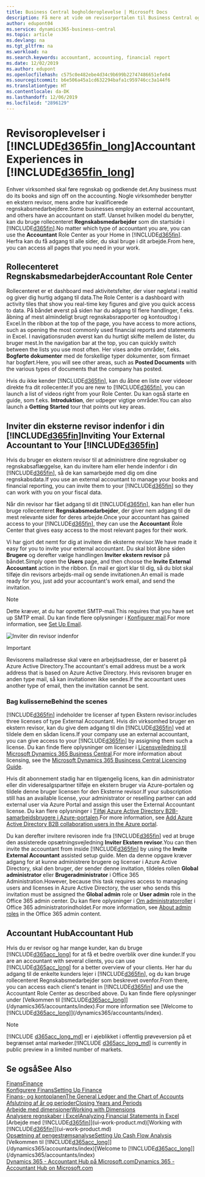 ```yaml
---
title: Business Central bogholderoplevelse | Microsoft Docs
description: Få mere at vide om revisorportalen til Business Central og rollecenteret Regnskabsmedarbejder, der understøtter interne og eksterne revisorer i kundevirksomheden.
author: edupont04
ms.service: dynamics365-business-central
ms.topic: article
ms.devlang: na
ms.tgt_pltfrm: na
ms.workload: na
ms.search.keywords: accountant, accounting, financial report
ms.date: 12/02/2019
ms.author: edupont
ms.openlocfilehash: c575c0e482ebe4d34c9b699b22747486651efe04
ms.sourcegitcommit: b6e506a45a1cd632294bafa1c959746cc3a144f6
ms.translationtype: HT
ms.contentlocale: da-DK
ms.lasthandoff: 12/06/2019
ms.locfileid: "2896129"
---
```

# <a name="accountant-experiences-in-included365fin_longincludesd365fin_long_mdmd"></a><span data-ttu-id="cd695-103">Revisoroplevelser i [!INCLUDE[d365fin_long](includes/d365fin_long_md.md)]</span><span class="sxs-lookup"><span data-stu-id="cd695-103">Accountant Experiences in [!INCLUDE[d365fin_long](includes/d365fin_long_md.md)]</span></span>
<span data-ttu-id="cd695-104">Enhver virksomhed skal føre regnskab og godkende det.</span><span class="sxs-lookup"><span data-stu-id="cd695-104">Any business must do its books and sign off on the accounting.</span></span> <span data-ttu-id="cd695-105">Nogle virksomheder benytter en ekstern revisor, mens andre har kvalificerede regnskabsmedarbejdere.</span><span class="sxs-lookup"><span data-stu-id="cd695-105">Some businesses employ an external accountant, and others have an accountant on staff.</span></span> <span data-ttu-id="cd695-106">Uanset hvilken model du benytter, kan du bruge rollecenteret **Regnskabsmedarbejder** som din startside i [!INCLUDE[d365fin](includes/d365fin_md.md)].</span><span class="sxs-lookup"><span data-stu-id="cd695-106">No matter which type of accountant you are, you can use the **Accountant** Role Center as your Home in [!INCLUDE[d365fin](includes/d365fin_md.md)].</span></span> <span data-ttu-id="cd695-107">Herfra kan du få adgang til alle sider, du skal bruge i dit arbejde.</span><span class="sxs-lookup"><span data-stu-id="cd695-107">From here, you can access all pages that you need in your work.</span></span>  

## <a name="accountant-role-center"></a><span data-ttu-id="cd695-108">Rollecenteret Regnskabsmedarbejder</span><span class="sxs-lookup"><span data-stu-id="cd695-108">Accountant Role Center</span></span>
<span data-ttu-id="cd695-109">Rollecenteret er et dashboard med aktivitetsfelter, der viser nøgletal i realtid og giver dig hurtig adgang til data.</span><span class="sxs-lookup"><span data-stu-id="cd695-109">The Role Center is a dashboard with activity tiles that show you real-time key figures and give you quick access to data.</span></span> <span data-ttu-id="cd695-110">På båndet øverst på siden har du adgang til flere handlinger, f.eks. åbning af mest almindeligt brugt regnskabsrapporter og kontoudtog i Excel.</span><span class="sxs-lookup"><span data-stu-id="cd695-110">In the ribbon at the top of the page, you have access to more actions, such as opening the most commonly used financial reports and statements in Excel.</span></span> <span data-ttu-id="cd695-111">I navigationsruden øverst kan du hurtigt skifte mellem de lister, du bruger mest.</span><span class="sxs-lookup"><span data-stu-id="cd695-111">In the navigation bar at the top, you can quickly switch between the lists you use most often.</span></span> <span data-ttu-id="cd695-112">Her vises andre områder, f.eks. **Bogførte dokumenter** med de forskellige typer dokumenter, som firmaet har bogført.</span><span class="sxs-lookup"><span data-stu-id="cd695-112">Here, you will see other areas, such as **Posted Documents** with the various types of documents that the company has posted.</span></span>  

<span data-ttu-id="cd695-113">Hvis du ikke kender [!INCLUDE[d365fin](includes/d365fin_md.md)], kan du åbne en liste over videoer direkte fra dit rollecenter.</span><span class="sxs-lookup"><span data-stu-id="cd695-113">If you are new to [!INCLUDE[d365fin](includes/d365fin_md.md)], you can launch a list of videos right from your Role Center.</span></span> <span data-ttu-id="cd695-114">Du kan også starte en guide, som f.eks. **Introduktion**, der udpeger vigtige områder.</span><span class="sxs-lookup"><span data-stu-id="cd695-114">You can also launch a **Getting Started** tour that points out key areas.</span></span>  

## <a name="inviteaccountant"></a><span data-ttu-id="cd695-115">Inviter din eksterne revisor indenfor i din [!INCLUDE[d365fin](includes/d365fin_md.md)]</span><span class="sxs-lookup"><span data-stu-id="cd695-115">Inviting Your External Accountant to Your [!INCLUDE[d365fin](includes/d365fin_md.md)]</span></span>
<span data-ttu-id="cd695-116">Hvis du bruger en ekstern revisor til at administrere dine regnskaber og regnskabsaflæggelse, kan du invitere ham eller hende indenfor i din [!INCLUDE[d365fin](includes/d365fin_md.md)], så de kan samarbejde med dig om dine regnskabsdata.</span><span class="sxs-lookup"><span data-stu-id="cd695-116">If you use an external accountant to manage your books and financial reporting, you can invite them to your [!INCLUDE[d365fin](includes/d365fin_md.md)] so they can work with you on your fiscal data.</span></span>

<span data-ttu-id="cd695-117">Når din revisor har fået adgang til dit [!INCLUDE[d365fin](includes/d365fin_md.md)], kan han eller hun bruge rollecenteret **Regnskabsmedarbejder**, der giver nem adgang til de mest relevante sider for deres arbejde.</span><span class="sxs-lookup"><span data-stu-id="cd695-117">Once your accountant has gained access to your [!INCLUDE[d365fin](includes/d365fin_md.md)], they can use the **Accountant** Role Center that gives easy access to the most relevant pages for their work.</span></span>  

<span data-ttu-id="cd695-118">Vi har gjort det nemt for dig at invitere din eksterne revisor.</span><span class="sxs-lookup"><span data-stu-id="cd695-118">We have made it easy for you to invite your external accountant.</span></span> <span data-ttu-id="cd695-119">Du skal blot åbne siden **Brugere** og derefter vælge handlingen **Inviter ekstern revisor** på båndet.</span><span class="sxs-lookup"><span data-stu-id="cd695-119">Simply open the **Users** page, and then choose the **Invite External Accountant** action in the ribbon.</span></span> <span data-ttu-id="cd695-120">En mail er gjort klar til dig, så du blot skal tilføje din revisors arbejds-mail og sende invitationen.</span><span class="sxs-lookup"><span data-stu-id="cd695-120">An email is made ready for you, just add your accountant's work email, and send the invitation.</span></span>  
> [!Note]  
> <span data-ttu-id="cd695-121">Dette kræver, at du har oprettet SMTP-mail.</span><span class="sxs-lookup"><span data-stu-id="cd695-121">This requires that you have set up SMTP email.</span></span> <span data-ttu-id="cd695-122">Du kan finde flere oplysninger i [Konfigurer mail](admin-how-setup-email.md).</span><span class="sxs-lookup"><span data-stu-id="cd695-122">For more information, see [Set Up Email](admin-how-setup-email.md).</span></span>   

![Inviter din revisor indenfor](./media/finance-invite-accountant/invite-accountant.png)

> [!IMPORTANT]  
> <span data-ttu-id="cd695-124">Revisorens mailadresse skal være en arbejdsadresse, der er baseret på Azure Active Directory.</span><span class="sxs-lookup"><span data-stu-id="cd695-124">The accountant's email address must be a work address that is based on Azure Active Directory.</span></span> <span data-ttu-id="cd695-125">Hvis revisoren bruger en anden type mail, så kan invitationen ikke sendes.</span><span class="sxs-lookup"><span data-stu-id="cd695-125">If the accountant uses another type of email, then the invitation cannot be sent.</span></span>  

### <a name="behind-the-scenes"></a><span data-ttu-id="cd695-126">Bag kulisserne</span><span class="sxs-lookup"><span data-stu-id="cd695-126">Behind the scenes</span></span>
[!INCLUDE[d365fin](includes/d365fin_md.md)] <span data-ttu-id="cd695-127">indeholder tre licenser af typen Ekstern revisor.</span><span class="sxs-lookup"><span data-stu-id="cd695-127">includes three licenses of type External Accountant.</span></span> <span data-ttu-id="cd695-128">Hvis din virksomhed bruger en ekstern revisor, kan du give dem adgang til din [!INCLUDE[d365fin](includes/d365fin_md.md)] ved at tildele dem en sådan licens.</span><span class="sxs-lookup"><span data-stu-id="cd695-128">If your company use an external accountant, you can give access to your [!INCLUDE[d365fin](includes/d365fin_md.md)] by assigning them such a license.</span></span> <span data-ttu-id="cd695-129">Du kan finde flere oplysninger om licenser i [Licensvejledning til Microsoft Dynamics 365 Business Central](https://go.microsoft.com/fwlink/?LinkId=871590).</span><span class="sxs-lookup"><span data-stu-id="cd695-129">For more information about licensing, see the [Microsoft Dynamics 365 Busincess Central Licencing Guide](https://go.microsoft.com/fwlink/?LinkId=871590).</span></span> 

<span data-ttu-id="cd695-130">Hvis dit abonnement stadig har en tilgængelig licens, kan din administrator eller din videresalgspartner tilføje en ekstern bruger via Azure-portalen og tildele denne bruger licensen for den Eksterne revisor.</span><span class="sxs-lookup"><span data-stu-id="cd695-130">If your subscription still has an available license, your administrator or reselling partner can add external user via Azure Portal and assign this user the External Accountant license.</span></span> <span data-ttu-id="cd695-131">Du kan flere oplysninger i [Tilføj Azure Active Directory B2B-samarbejdsbrugere i Azure-portalen](/azure/active-directory/b2b/add-users-administrator).</span><span class="sxs-lookup"><span data-stu-id="cd695-131">For more information, see [Add Azure Active Directory B2B collaboration users in the Azure portal](/azure/active-directory/b2b/add-users-administrator).</span></span>

<span data-ttu-id="cd695-132">Du kan derefter invitere revisoren inde fra [!INCLUDE[d365fin](includes/d365fin_md.md)] ved at bruge den assisterede opsætningsvejledning **Inviter Ekstern revisor**.</span><span class="sxs-lookup"><span data-stu-id="cd695-132">You can then invite the accountant from inside [!INCLUDE[d365fin](includes/d365fin_md.md)] by using the **Invite External Accountant** assisted setup guide.</span></span> <span data-ttu-id="cd695-133">Men da denne opgave kræver adgang for at kunne administrere brugere og licenser i Azure Active Directory, skal den bruger, der sender denne invitation, tildeles rollen **Global administrator** eller **Brugeradministrator** i Office 365 Administration.</span><span class="sxs-lookup"><span data-stu-id="cd695-133">However, because this task requires access to managing users and licenses in Azure Active Directory, the user who sends this invitation must be assigned the **Global admin** role or **User admin** role in the Office 365 admin center.</span></span> <span data-ttu-id="cd695-134">Du kan flere oplysninger i [Om administratorroller](/office365/admin/add-users/about-admin-roles) i Office 365 administratorindholdet.</span><span class="sxs-lookup"><span data-stu-id="cd695-134">For more information, see [About admin roles](/office365/admin/add-users/about-admin-roles) in the Office 365 admin content.</span></span> 

## <a name="accountant-hub"></a><span data-ttu-id="cd695-135">Accountant Hub</span><span class="sxs-lookup"><span data-stu-id="cd695-135">Accountant Hub</span></span>
<span data-ttu-id="cd695-136">Hvis du er revisor og har mange kunder, kan du bruge [!INCLUDE[d365acc_long](includes/d365acc_long_md.md)] for at få et bedre overblik over dine kunder.</span><span class="sxs-lookup"><span data-stu-id="cd695-136">If you are an accountant with several clients, you can use [!INCLUDE[d365acc_long](includes/d365acc_long_md.md)] for a better overview of your clients.</span></span> <span data-ttu-id="cd695-137">Her har du adgang til de enkelte kunders lejer i [!INCLUDE[d365fin](includes/d365fin_md.md)], og du kan bruge rollecenteret Regnskabsmedarbejder som beskrevet ovenfor.</span><span class="sxs-lookup"><span data-stu-id="cd695-137">From there, you can access each client's tenant in [!INCLUDE[d365fin](includes/d365fin_md.md)] and use the Accountant Role Center as described above.</span></span> <span data-ttu-id="cd695-138">Du kan finde flere oplysninger under [Velkommen til [!INCLUDE[d365acc_long](includes/d365acc_long_md.md)]](/dynamics365/accountants/index).</span><span class="sxs-lookup"><span data-stu-id="cd695-138">For more information see [Welcome to [!INCLUDE[d365acc_long](includes/d365acc_long_md.md)]](/dynamics365/accountants/index).</span></span>  

> [!NOTE]
> <span data-ttu-id="cd695-139">[!INCLUDE [d365acc_long_md](includes/d365acc_long_md.md)] er i øjeblikket i offentlig prøveversion på et begrænset antal markeder.</span><span class="sxs-lookup"><span data-stu-id="cd695-139">[!INCLUDE [d365acc_long_md](includes/d365acc_long_md.md)] is currently in public preview in a limited number of markets.</span></span>

## <a name="see-also"></a><span data-ttu-id="cd695-140">Se også</span><span class="sxs-lookup"><span data-stu-id="cd695-140">See Also</span></span>
[<span data-ttu-id="cd695-141">Finans</span><span class="sxs-lookup"><span data-stu-id="cd695-141">Finance</span></span>](finance.md)  
[<span data-ttu-id="cd695-142">Konfigurere Finans</span><span class="sxs-lookup"><span data-stu-id="cd695-142">Setting Up Finance</span></span>](finance-setup-finance.md)  
[<span data-ttu-id="cd695-143">Finans- og kontoplanen</span><span class="sxs-lookup"><span data-stu-id="cd695-143">The General Ledger and the Chart of Accounts</span></span>](finance-general-ledger.md)  
[<span data-ttu-id="cd695-144">Afslutning af år og perioder</span><span class="sxs-lookup"><span data-stu-id="cd695-144">Closing Years and Periods</span></span>](year-close-years-periods.md)  
[<span data-ttu-id="cd695-145">Arbejde med dimensioner</span><span class="sxs-lookup"><span data-stu-id="cd695-145">Working with Dimensions</span></span>](finance-dimensions.md)  
[<span data-ttu-id="cd695-146">Analysere regnskaber i Excel</span><span class="sxs-lookup"><span data-stu-id="cd695-146">Analyzing Financial Statements in Excel</span></span>](finance-analyze-excel.md)  
<span data-ttu-id="cd695-147">[Arbejde med [!INCLUDE[d365fin](includes/d365fin_md.md)]](ui-work-product.md)</span><span class="sxs-lookup"><span data-stu-id="cd695-147">[Working with [!INCLUDE[d365fin](includes/d365fin_md.md)]](ui-work-product.md)</span></span>  
[<span data-ttu-id="cd695-148">Opsætning af pengestrømsanalyse</span><span class="sxs-lookup"><span data-stu-id="cd695-148">Setting Up Cash Flow Analysis</span></span>](finance-setup-cash-flow-analyses.md)  
<span data-ttu-id="cd695-149">[Velkommen til [!INCLUDE[d365acc_long](includes/d365acc_long_md.md)]](/dynamics365/accountants/index)</span><span class="sxs-lookup"><span data-stu-id="cd695-149">[Welcome to [!INCLUDE[d365acc_long](includes/d365acc_long_md.md)]](/dynamics365/accountants/index)</span></span>  
[<span data-ttu-id="cd695-150">Dynamics 365 - Accountant Hub på Microsoft.com</span><span class="sxs-lookup"><span data-stu-id="cd695-150">Dynamics 365 - Accountant Hub on Microsoft.com</span></span>](https://www.microsoft.com/dynamics365/financial-insights-for-accountants)  
